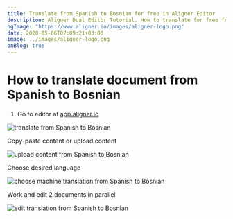 ```yaml
---
title: Translate from Spanish to Bosnian for free in Aligner Editor
description: Aligner Dual Editor Tutorial. How to translate for free from Spanish to Bosnian. Aligner is multilingual document management platform. 
ogImage: "https://www.aligner.io/images/aligner-logo.png"
date: 2020-05-06T07:09:21+03:00
image: ../images/aligner-logo.png
onBlog: true
---
```


# How to translate document from Spanish to Bosnian

1. Go to editor at [app.aligner.io](https://app.aligner.io "Aligner App web page")

![translate from Spanish to Bosnian](../aligner-blank-editor.png "translate from Spanish to Bosnian")

Copy-paste content or upload content

![upload content from Spanish to Bosnian](../aligner-uploaded-document.png "upload content from Spanish to Bosnian")

Choose desired language

![choose machine translation from Spanish to Bosnian](../aligner-language-dropdown.png "choose machine translation from Spanish to Bosnian")

Work and edit 2 documents in parallel

![edit translation from Spanish to Bosnian](../aligner-double-sitded-editor.png "edit translation from Spanish to Bosnian")

